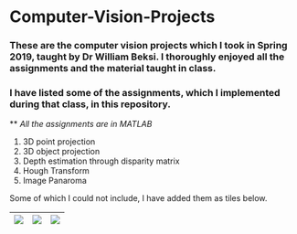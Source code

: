 # Computer-Vision-Projects

### These are the computer vision projects which I took in Spring 2019, taught by Dr William Beksi. I thoroughly enjoyed all the assignments and the material taught in class.

### I have listed some of the assignments, which I implemented during that class, in this repository.

** *All the assignments are in MATLAB*

1. 3D point projection
2. 3D object projection
3. Depth estimation through disparity matrix
4. Hough Transform
5. Image Panaroma

Some of which I could not include, I have added them as tiles below.

![](images/3.3.png) | ![](images/3.4.png) | ![](images/3.2.png)
:------------------:|:-------------------:|:--------------------:  
